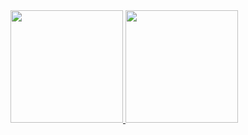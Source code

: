 <div>
  <a href="https://github.com/oliverdettenborn">
  <img height="180em" src="https://github-readme-stats.vercel.app/api/top-langs/?username=oliverdettenborn&layout=compact&langs_count=7&theme=dracula&count_private=true&langs_count=8"/>
  <img height="180em" src="https://github-readme-stats.vercel.app/api?username=oliverdettenborn&show_icons=true&theme=dracula&include_all_commits=true&count_private=true"/>
</div>
